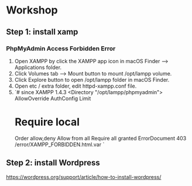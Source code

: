 # Workshop
## Step 1: install xamp
### PhpMyAdmin Access Forbidden Error
1. Open XAMPP by click the XAMPP app icon in macOS Finder —> Applications folder.
2. Click Volumes tab —> Mount button to mount /opt/lampp volume.
3. Click Explore button to open /opt/lampp folder in macOS Finder.
4. Open etc / extra folder, edit httpd-xampp.conf file.
6. `# since XAMPP 1.4.3
<Directory "/opt/lampp/phpmyadmin">
    AllowOverride AuthConfig Limit
    # Require local
    Order allow,deny
    Allow from all
    Require all granted
    ErrorDocument 403 /error/XAMPP_FORBIDDEN.html.var
</Directory>`
## Step 2: install Wordpress
https://wordpress.org/support/article/how-to-install-wordpress/

